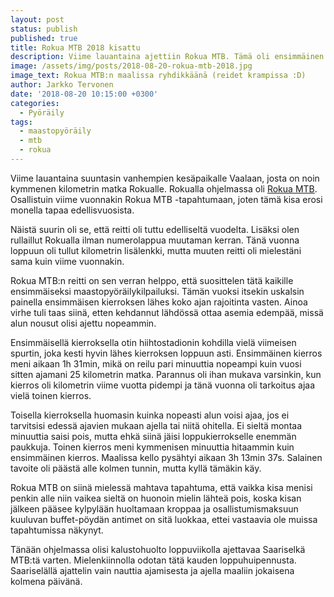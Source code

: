 ```yaml
---
layout: post
status: publish
published: true
title: Rokua MTB 2018 kisattu
description: Viime lauantaina ajettiin Rokua MTB. Tämä oli ensimmäinen isompi kisa, jonka ajoin toista kertaa.
image: /assets/img/posts/2018-08-20-rokua-mtb-2018.jpg
image_text: Rokua MTB:n maalissa ryhdikkäänä (reidet krampissa :D)
author: Jarkko Tervonen
date: '2018-08-20 10:15:00 +0300'
categories:
  - Pyöräily
tags:
  - maastopyöräily
  - mtb
  - rokua
---
```

Viime lauantaina suuntasin vanhempien kesäpaikalle Vaalaan, josta on noin kymmenen kilometrin matka Rokualle. Rokualla ohjelmassa oli [Rokua MTB](https://www.rokuamtb.com/). Osallistuin viime vuonnakin Rokua MTB -tapahtumaan, joten tämä kisa erosi monella tapaa edellisvuosista.

Näistä suurin oli se, että reitti oli tuttu edelliseltä vuodelta. Lisäksi olen rullaillut Rokualla ilman numerolappua muutaman kerran. Tänä vuonna loppuun oli tullut kilometrin lisälenkki, mutta muuten reitti oli mielestäni sama kuin viime vuonnakin.

Rokua MTB:n reitti on sen verran helppo, että suosittelen tätä kaikille ensimmäiseksi maastopyöräilykilpailuksi. Tämän vuoksi itsekin uskalsin painella ensimmäisen kierroksen lähes koko ajan rajoitinta vasten. Ainoa virhe tuli taas siinä, etten kehdannut lähdössä ottaa asemia edempää, missä alun nousut olisi ajettu nopeammin.

Ensimmäisellä kierroksella otin hiihtostadionin kohdilla vielä viimeisen spurtin, joka kesti hyvin lähes kierroksen loppuun asti. Ensimmäinen kierros meni aikaan 1h 31min, mikä on reilu pari minuuttia nopeampi kuin vuosi sitten ajamani 25 kilometrin matka. Parannus oli ihan mukava varsinkin, kun kierros oli kilometrin viime vuotta pidempi ja tänä vuonna oli tarkoitus ajaa vielä toinen kierros.

Toisella kierroksella huomasin kuinka nopeasti alun voisi ajaa, jos ei tarvitsisi edessä ajavien mukaan ajella tai niitä ohitella. Ei sieltä montaa minuuttia saisi pois, mutta ehkä siinä jäisi loppukierrokselle enemmän paukkuja. Toinen kierros meni kymmenisen minuuttia hitaammin kuin ensimmäinen kierros. Maalissa kello pysähtyi aikaan 3h 13min 37s. Salainen tavoite oli päästä alle kolmen tunnin, mutta kyllä tämäkin käy.

Rokua MTB on siinä mielessä mahtava tapahtuma, että vaikka kisa menisi penkin alle niin vaikea sieltä on huonoin mielin lähteä pois, koska kisan jälkeen pääsee kylpylään huoltamaan kroppaa ja osallistumismaksuun kuuluvan buffet-pöydän antimet on sitä luokkaa, ettei vastaavia ole muissa tapahtumissa näkynyt.

Tänään ohjelmassa olisi kalustohuolto loppuviikolla ajettavaa Saariselkä MTB:tä varten. Mielenkiinnolla odotan tätä kauden loppuhuipennusta. Saariselällä ajattelin vain nauttia ajamisesta ja ajella maaliin jokaisena kolmena päivänä.

